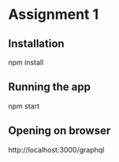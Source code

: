 # Assignment 1
## Installation
npm install
## Running the app
npm start
## Opening on browser
http://localhost:3000/graphql
